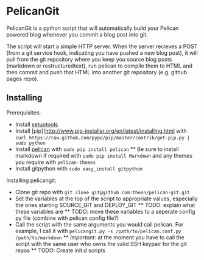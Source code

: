 # PelicanGit

PelicanGit is a python script that will automatically build your Pelican powered blog whenever you commit a blog post into git.

The script will start a simple HTTP server. When the server recieves a POST (from a git service hook, indicating you have pushed a new blog post), it will pull from the git repository where you keep you source blog posts (markdown or restructuredtext), run pelican to compile them to HTML and then commit and push that HTML into another git repository (e.g. github pages repo).

## Installing

Prerequisites:

 * Install [setuptools](http://pypi.python.org/pypi/setuptools)
 * Install [pip](http://www.pip-installer.org/en/latest/installing.html with `curl https://raw.github.com/pypa/pip/master/contrib/get-pip.py | sudo python` 
 * Install [pelican](http://pelican.notmyidea.org/en/2.8/getting_started.html#installing) with `sudo pip install pelican`
 ** Be sure to install markdown if required with `sudo pip install Markdown` and any themes you require with `pelican-themes` 
 * Install gitpython with `sudo easy_install gitpython`

Installing pelicangit:

 * Clone git repo with `git clone git@github.com:theon/pelican-git.git`
 * Set the variables at the top of the script to appropriate values, especially the ones starting SOURCE_GIT and DEPLOY_GIT
 ** TODO: explain what these variables are
 ** TODO: move these variables to a seperate config py file (combine with pelican config file?)
 * Call the script with the same arguments you would call pelican. For example, I call it with `pelicangit.py -s /path/to/pelican.conf.py /path/to/markdown`
 ** *Important:* at the moment you have to call the script with the same user who owns the valid SSH keypair for the git repos 
 ** TODO: Create init.d scripts 